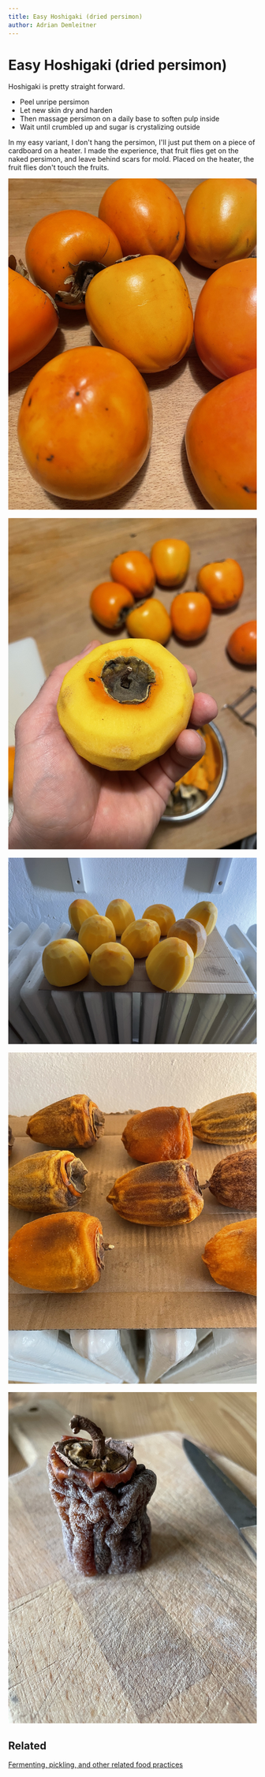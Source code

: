 ```yaml
---
title: Easy Hoshigaki (dried persimon)
author: Adrian Demleitner 
---
```

# Easy Hoshigaki (dried persimon)
Hoshigaki is pretty straight forward.

- Peel unripe persimon 
- Let new skin dry and harden
- Then massage persimon on a daily base to soften pulp inside
- Wait until crumbled up and sugar is crystalizing outside

In my easy variant, I don't hang the persimon, I'll just put them on a piece of cardboard on a heater. I made the experience, that fruit flies get on the naked persimon, and leave behind scars for mold. Placed on the heater, the fruit flies don't touch the fruits.

![](files/20230109_193132_2780.jpeg)

![](files/20230109_193517_4030.jpeg)

![](files/20230109_194826_0880.jpeg)

![](files/20230115_144201_7160.jpeg)

![](files/20230108_113713_6400.jpeg)

## Related
[Fermenting, pickling, and other related food practices](notes/Fermenting,%20pickling,%20and%20other%20related%20food%20practices.md)